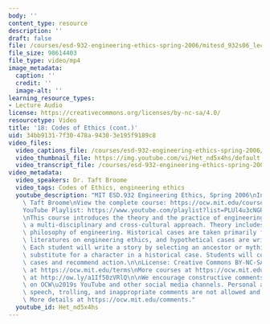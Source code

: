 ```yaml
---
body: ''
content_type: resource
description: ''
draft: false
file: /courses/esd-932-engineering-ethics-spring-2006/mitesd_932s06_lec18_360p_16_9.mp4
file_size: 98614403
file_type: video/mp4
image_metadata:
  caption: ''
  credit: ''
  image-alt: ''
learning_resource_types:
- Lecture Audio
license: https://creativecommons.org/licenses/by-nc-sa/4.0/
resourcetype: Video
title: '18: Codes of Ethics (cont.)'
uid: 34bb9131-7f30-478a-9430-3e195f9189c8
video_files:
  video_captions_file: /courses/esd-932-engineering-ethics-spring-2006/1p47p5jVYW38UZQKKvHV68mGsSddJ6PLL_transcript.webvtt
  video_thumbnail_file: https://img.youtube.com/vi/Het_nd5x4hs/default.jpg
  video_transcript_file: /courses/esd-932-engineering-ethics-spring-2006/1p47p5jVYW38UZQKKvHV68mGsSddJ6PLL_transcript.pdf
video_metadata:
  video_speakers: Dr. Taft Broome
  video_tags: Codes of Ethics, engineering ethics
  youtube_description: "MIT ESD.932 Engineering Ethics, Spring 2006\nInstructor: Dr.\
    \ Taft Broome\nView the complete course: https://ocw.mit.edu/courses/esd-932-engineering-ethics-spring-2006/\n\
    YouTube Playlist: https://www.youtube.com/playlist?list=PLUl4u3cNGP61YF5HCMnGUwJ8D-PNNs3OR\n\
    \nThis course introduces the theory and the practice of engineering ethics using\
    \ a multi-disciplinary and cross-cultural approach. Theory includes ethics and\
    \ philosophy of engineering. Historical cases are taken primarily from the scholarly\
    \ literatures on engineering ethics, and hypothetical cases are written by students.\
    \ Each student will write a story by selecting an ancestor or mythic hero as a\
    \ substitute for a character in a historical case. Students will compare these\
    \ cases and recommend action.\n\nLicense: Creative Commons BY-NC-SA\nMore information\
    \ at https://ocw.mit.edu/terms\nMore courses at https://ocw.mit.edu\nSupport OCW\
    \ at http://ow.ly/a1If50zVRlQ\n\nWe encourage constructive comments and discussion\
    \ on OCW\u2019s YouTube and other social media channels. Personal attacks, hate\
    \ speech, trolling, and inappropriate comments are not allowed and may be removed.\
    \ More details at https://ocw.mit.edu/comments."
  youtube_id: Het_nd5x4hs
---
```


